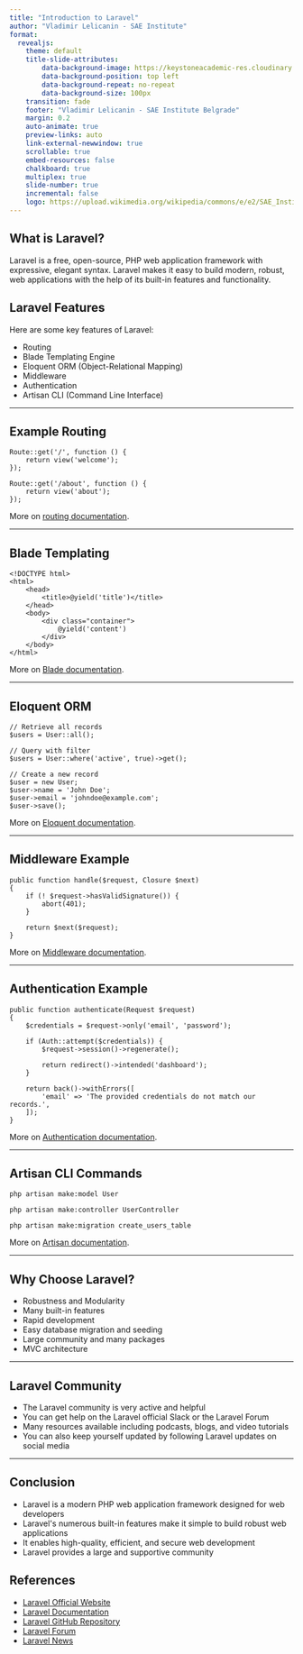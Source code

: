 ```yaml
---
title: "Introduction to Laravel"
author: "Vladimir Lelicanin - SAE Institute"
format:
  revealjs:
    theme: default
    title-slide-attributes:
        data-background-image: https://keystoneacademic-res.cloudinary.com/image/upload/f_auto/q_auto/g_auto/w_256/element/15/156456_sae.jpg
        data-background-position: top left
        data-background-repeat: no-repeat
        data-background-size: 100px
    transition: fade
    footer: "Vladimir Lelicanin - SAE Institute Belgrade"
    margin: 0.2
    auto-animate: true
    preview-links: auto
    link-external-newwindow: true
    scrollable: true
    embed-resources: false
    chalkboard: true
    multiplex: true
    slide-number: true
    incremental: false
    logo: https://upload.wikimedia.org/wikipedia/commons/e/e2/SAE_Institute_Black_Logo.jpg
---
```



## What is Laravel?

Laravel is a free, open-source, PHP web application framework with expressive, elegant syntax. Laravel makes it easy to build modern, robust, web applications with the help of its built-in features and functionality. 



## Laravel Features

Here are some key features of Laravel:
- Routing
- Blade Templating Engine
- Eloquent ORM (Object-Relational Mapping)
- Middleware
- Authentication
- Artisan CLI (Command Line Interface)

---

## Example Routing

```
Route::get('/', function () {
    return view('welcome');
});

Route::get('/about', function () {
    return view('about');
});
```
More on [routing documentation](https://laravel.com/docs/8.x/routing).

---

## Blade Templating 

```
<!DOCTYPE html>
<html>
    <head>
        <title>@yield('title')</title>
    </head>
    <body>
        <div class="container">
            @yield('content')
        </div>
    </body>
</html>
```
More on [Blade documentation](https://laravel.com/docs/8.x/blade).

--- 

## Eloquent ORM

```
// Retrieve all records
$users = User::all();

// Query with filter
$users = User::where('active', true)->get();

// Create a new record
$user = new User;
$user->name = 'John Doe';
$user->email = 'johndoe@example.com';
$user->save();
```
More on [Eloquent documentation](https://laravel.com/docs/8.x/eloquent).

---

## Middleware Example

```
public function handle($request, Closure $next)
{
    if (! $request->hasValidSignature()) {
        abort(401);
    }

    return $next($request);
}
```
More on [Middleware documentation](https://laravel.com/docs/8.x/middleware).

---

## Authentication Example

```
public function authenticate(Request $request)
{
    $credentials = $request->only('email', 'password');

    if (Auth::attempt($credentials)) {
        $request->session()->regenerate();

        return redirect()->intended('dashboard');
    }

    return back()->withErrors([
        'email' => 'The provided credentials do not match our records.',
    ]);
}
```
More on [Authentication documentation](https://laravel.com/docs/8.x/authentication).

---

## Artisan CLI Commands

```
php artisan make:model User

php artisan make:controller UserController

php artisan make:migration create_users_table
```
More on [Artisan documentation](https://laravel.com/docs/8.x/artisan).

---

## Why Choose Laravel?

- Robustness and Modularity
- Many built-in features
- Rapid development
- Easy database migration and seeding
- Large community and many packages
- MVC architecture

---

## Laravel Community

- The Laravel community is very active and helpful
- You can get help on the Laravel official Slack or the Laravel Forum
- Many resources available including podcasts, blogs, and video tutorials
- You can also keep yourself updated by following Laravel updates on social media

---

## Conclusion

- Laravel is a modern PHP web application framework designed for web developers
- Laravel's numerous built-in features make it simple to build robust web applications
- It enables high-quality, efficient, and secure web development
- Laravel provides a large and supportive community



## References 

- [Laravel Official Website](https://laravel.com/)
- [Laravel Documentation](https://laravel.com/docs/8.x)
- [Laravel GitHub Repository](https://github.com/laravel/laravel)
- [Laravel Forum](https://laracasts.com/discuss)
- [Laravel News](https://laravel-news.com/)